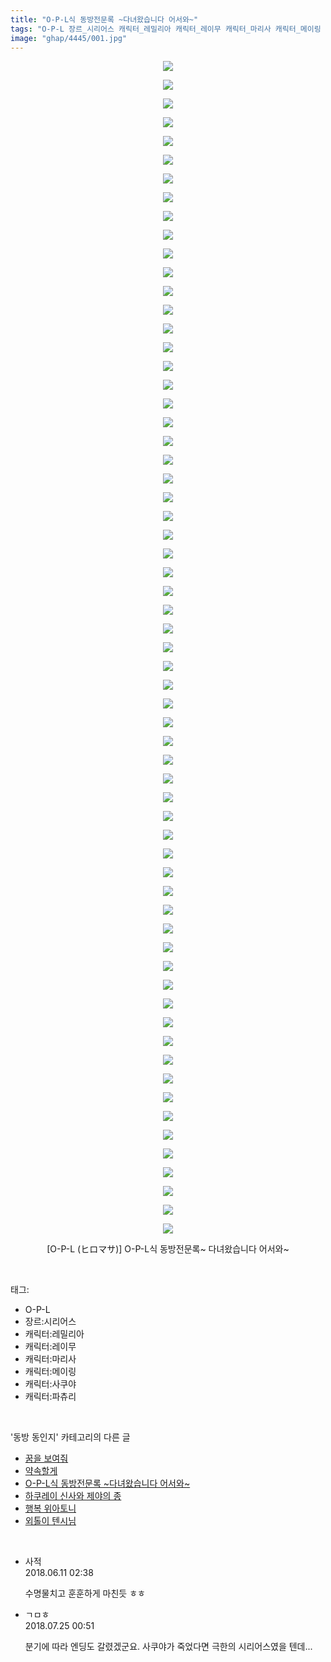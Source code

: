 ```yaml
---
title: "O-P-L식 동방전문록 ~다녀왔습니다 어서와~"
tags: "O-P-L 장르_시리어스 캐릭터_레밀리아 캐릭터_레이무 캐릭터_마리사 캐릭터_메이링 캐릭터_사쿠야 캐릭터_파츄리 ヒロマサ 동방_동인지"
image: "ghap/4445/001.jpg"
---
```

<div class="article">
<p style="text-align: center; clear: none; float: none;"><img src="{{ site.nasurl }}/ghap/4445/001.jpg"/></p>
<p style="text-align: center; clear: none; float: none;"><img src="{{ site.nasurl }}/ghap/4445/002.jpg"/></p>
<p style="text-align: center; clear: none; float: none;"><img src="{{ site.nasurl }}/ghap/4445/003.jpg"/></p>
<p style="text-align: center; clear: none; float: none;"><img src="{{ site.nasurl }}/ghap/4445/004.jpg"/></p>
<p style="text-align: center; clear: none; float: none;"><img src="{{ site.nasurl }}/ghap/4445/005.jpg"/></p>
<p style="text-align: center; clear: none; float: none;"><img src="{{ site.nasurl }}/ghap/4445/006.jpg"/></p>
<p style="text-align: center; clear: none; float: none;"><img src="{{ site.nasurl }}/ghap/4445/007.jpg"/></p>
<p style="text-align: center; clear: none; float: none;"><img src="{{ site.nasurl }}/ghap/4445/008.jpg"/></p>
<p style="text-align: center; clear: none; float: none;"><img src="{{ site.nasurl }}/ghap/4445/009.jpg"/></p>
<p style="text-align: center; clear: none; float: none;"><img src="{{ site.nasurl }}/ghap/4445/010.jpg"/></p>
<p style="text-align: center; clear: none; float: none;"><img src="{{ site.nasurl }}/ghap/4445/011.jpg"/></p>
<p style="text-align: center; clear: none; float: none;"><img src="{{ site.nasurl }}/ghap/4445/012.jpg"/></p>
<p style="text-align: center; clear: none; float: none;"><img src="{{ site.nasurl }}/ghap/4445/013.jpg"/></p>
<p style="text-align: center; clear: none; float: none;"><img src="{{ site.nasurl }}/ghap/4445/014.jpg"/></p>
<p style="text-align: center; clear: none; float: none;"><img src="{{ site.nasurl }}/ghap/4445/015.jpg"/></p>
<p style="text-align: center; clear: none; float: none;"><img src="{{ site.nasurl }}/ghap/4445/016.jpg"/></p>
<p style="text-align: center; clear: none; float: none;"><img src="{{ site.nasurl }}/ghap/4445/017.jpg"/></p>
<p style="text-align: center; clear: none; float: none;"><img src="{{ site.nasurl }}/ghap/4445/018.jpg"/></p>
<p style="text-align: center; clear: none; float: none;"><img src="{{ site.nasurl }}/ghap/4445/019.jpg"/></p>
<p style="text-align: center; clear: none; float: none;"><img src="{{ site.nasurl }}/ghap/4445/020.jpg"/></p>
<p style="text-align: center; clear: none; float: none;"><img src="{{ site.nasurl }}/ghap/4445/021.jpg"/></p>
<p style="text-align: center; clear: none; float: none;"><img src="{{ site.nasurl }}/ghap/4445/022.jpg"/></p>
<p style="text-align: center; clear: none; float: none;"><img src="{{ site.nasurl }}/ghap/4445/023.jpg"/></p>
<p style="text-align: center; clear: none; float: none;"><img src="{{ site.nasurl }}/ghap/4445/024.jpg"/></p>
<p style="text-align: center; clear: none; float: none;"><img src="{{ site.nasurl }}/ghap/4445/025.jpg"/></p>
<p style="text-align: center; clear: none; float: none;"><img src="{{ site.nasurl }}/ghap/4445/026.jpg"/></p>
<p style="text-align: center; clear: none; float: none;"><img src="{{ site.nasurl }}/ghap/4445/027.jpg"/></p>
<p style="text-align: center; clear: none; float: none;"><img src="{{ site.nasurl }}/ghap/4445/028.jpg"/></p>
<p style="text-align: center; clear: none; float: none;"><img src="{{ site.nasurl }}/ghap/4445/029.jpg"/></p>
<p style="text-align: center; clear: none; float: none;"><img src="{{ site.nasurl }}/ghap/4445/030.jpg"/></p>
<p style="text-align: center; clear: none; float: none;"><img src="{{ site.nasurl }}/ghap/4445/031.jpg"/></p>
<p style="text-align: center; clear: none; float: none;"><img src="{{ site.nasurl }}/ghap/4445/032.jpg"/></p>
<p style="text-align: center; clear: none; float: none;"><img src="{{ site.nasurl }}/ghap/4445/033.jpg"/></p>
<p style="text-align: center; clear: none; float: none;"><img src="{{ site.nasurl }}/ghap/4445/034.jpg"/></p>
<p style="text-align: center; clear: none; float: none;"><img src="{{ site.nasurl }}/ghap/4445/035.jpg"/></p>
<p style="text-align: center; clear: none; float: none;"><img src="{{ site.nasurl }}/ghap/4445/036.jpg"/></p>
<p style="text-align: center; clear: none; float: none;"><img src="{{ site.nasurl }}/ghap/4445/037.jpg"/></p>
<p style="text-align: center; clear: none; float: none;"><img src="{{ site.nasurl }}/ghap/4445/038.jpg"/></p>
<p style="text-align: center; clear: none; float: none;"><img src="{{ site.nasurl }}/ghap/4445/039.jpg"/></p>
<p style="text-align: center; clear: none; float: none;"><img src="{{ site.nasurl }}/ghap/4445/040.jpg"/></p>
<p style="text-align: center; clear: none; float: none;"><img src="{{ site.nasurl }}/ghap/4445/041.jpg"/></p>
<p style="text-align: center; clear: none; float: none;"><img src="{{ site.nasurl }}/ghap/4445/042.jpg"/></p>
<p style="text-align: center; clear: none; float: none;"><img src="{{ site.nasurl }}/ghap/4445/043.jpg"/></p>
<p style="text-align: center; clear: none; float: none;"><img src="{{ site.nasurl }}/ghap/4445/044.jpg"/></p>
<p style="text-align: center; clear: none; float: none;"><img src="{{ site.nasurl }}/ghap/4445/045.jpg"/></p>
<p style="text-align: center; clear: none; float: none;"><img src="{{ site.nasurl }}/ghap/4445/046.jpg"/></p>
<p style="text-align: center; clear: none; float: none;"><img src="{{ site.nasurl }}/ghap/4445/047.jpg"/></p>
<p style="text-align: center; clear: none; float: none;"><img src="{{ site.nasurl }}/ghap/4445/048.jpg"/></p>
<p style="text-align: center; clear: none; float: none;"><img src="{{ site.nasurl }}/ghap/4445/049.jpg"/></p>
<p style="text-align: center; clear: none; float: none;"><img src="{{ site.nasurl }}/ghap/4445/050.jpg"/></p>
<p style="text-align: center; clear: none; float: none;"><img src="{{ site.nasurl }}/ghap/4445/051.jpg"/></p>
<p style="text-align: center; clear: none; float: none;"><img src="{{ site.nasurl }}/ghap/4445/052.jpg"/></p>
<p style="text-align: center; clear: none; float: none;"><img src="{{ site.nasurl }}/ghap/4445/053.jpg"/></p>
<p style="text-align: center; clear: none; float: none;"><img src="{{ site.nasurl }}/ghap/4445/054.jpg"/></p>
<p style="text-align: center; clear: none; float: none;"><img src="{{ site.nasurl }}/ghap/4445/055.jpg"/></p>
<p style="text-align: center; clear: none; float: none;"><img src="{{ site.nasurl }}/ghap/4445/056.jpg"/></p>
<p style="text-align: center; clear: none; float: none;"><img src="{{ site.nasurl }}/ghap/4445/057.jpg"/></p>
<p style="text-align: center; clear: none; float: none;"><img src="{{ site.nasurl }}/ghap/4445/058.jpg"/></p>
<p style="text-align: center; clear: none; float: none;"><img src="{{ site.nasurl }}/ghap/4445/059.jpg"/></p>
<p style="text-align: center; clear: none; float: none;"><img src="{{ site.nasurl }}/ghap/4445/060.jpg"/></p>
<p style="text-align: center; clear: none; float: none;"><img src="{{ site.nasurl }}/ghap/4445/061.jpg"/></p>
<p style="text-align: center; clear: none; float: none;"><img src="{{ site.nasurl }}/ghap/4445/062.jpg"/></p>
<p style="text-align: center; clear: none; float: none;"><img src="{{ site.nasurl }}/ghap/4445/063.jpg"/></p>
<p style="text-align: center; clear: none; float: none;">[O-P-L (ヒロマサ)] O-P-L식 동방전문록~ 다녀왔습니다 어서와~</p>
<p style="text-align: center; clear: none; float: none;"></p>
</div><br/>
<div class="tagTrail">
<p>태그: </p>
<ul>
<li>O-P-L</li>
<li>장르:시리어스</li>
<li>캐릭터:레밀리아</li>
<li>캐릭터:레이무</li>
<li>캐릭터:마리사</li>
<li>캐릭터:메이링</li>
<li>캐릭터:사쿠야</li>
<li>캐릭터:파츄리</li>
</ul>
</div><br/>
<div class="another">
<p>'동방 동인지' 카테고리의 다른 글</p>
<ul>
<li><a href="/2018-06-11-ghap_4447">꿈을 보여줘</a></li>
<li><a href="/2018-06-11-ghap_4446">약속할게</a></li>
<li><a href="/2018-06-11-ghap_4445">O-P-L식 동방전문록 ~다녀왔습니다 어서와~</a></li>
<li><a href="/2018-06-11-ghap_4444">하쿠레이 신사와 제야의 종</a></li>
<li><a href="/2018-06-11-ghap_4443">행복 위아토니</a></li>
<li><a href="/2018-06-11-ghap_4442">외톨이 텐시님</a></li>
</ul>
</div><br/>
<div class="cb_module cb_fluid">
<div class="cb_wrt cb_profile">
<div class="comment">
<ul>
<li class="cb_thumb_off" id="comment15269129">
<div class="cb_comment_area">
<div class="cb_info_area">
<div class="cb_section">
<span class="cb_nick_name">사적</span>
</div>
<div class="cb_section">
<span class="cb_date">2018.06.11 02:38 </span>
</div>
</div>
<div class="cb_dsc_comment">
<p class="cb_dsc">
											수명물치고 훈훈하게 마친듯 ㅎㅎ
										</p>
</div>
</div></li>
<li class="cb_thumb_off" id="comment15293138">
<div class="cb_comment_area">
<div class="cb_info_area">
<div class="cb_section">
<span class="cb_nick_name">ㄱㅁㅎ</span>
</div>
<div class="cb_section">
<span class="cb_date">2018.07.25 00:51 </span>
</div>
</div>
<div class="cb_dsc_comment">
<p class="cb_dsc">
											분기에 따라 엔딩도 갈렸겠군요. 사쿠야가 죽었다면 극한의 시리어스였을 텐데...
										</p>
</div>
</div></li>
</ul>
</div>
</div><!-- commentList close -->
</div><br/>
